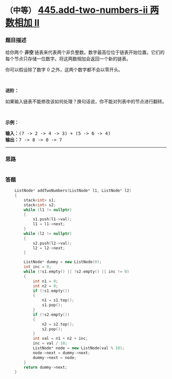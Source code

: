 # `（中等）` [445.add-two-numbers-ii 两数相加 II](https://leetcode-cn.com/problems/add-two-numbers-ii/)

### 题目描述
<p>给你两个 <strong>非空 </strong>链表来代表两个非负整数。数字最高位位于链表开始位置。它们的每个节点只存储一位数字。将这两数相加会返回一个新的链表。</p>

<p>你可以假设除了数字 0 之外，这两个数字都不会以零开头。</p>

<p>&nbsp;</p>

<p><strong>进阶：</strong></p>

<p>如果输入链表不能修改该如何处理？换句话说，你不能对列表中的节点进行翻转。</p>

<p>&nbsp;</p>

<p><strong>示例：</strong></p>

<pre><strong>输入：</strong>(7 -&gt; 2 -&gt; 4 -&gt; 3) + (5 -&gt; 6 -&gt; 4)
<strong>输出：</strong>7 -&gt; 8 -&gt; 0 -&gt; 7
</pre>


---
### 思路
```
```



### 答题
``` C++
    ListNode* addTwoNumbers(ListNode* l1, ListNode* l2) 
    {
        stack<int> s1;
        stack<int> s2;
        while (l1 != nullptr)
        {
            s1.push(l1->val);
            l1 = l1->next;
        }
        while (l2 != nullptr)
        {
            s2.push(l2->val);
            l2 = l2->next;
        }

        ListNode* dummy = new ListNode(0);
        int inc = 0;
        while (!s1.empty() || !s2.empty() || inc != 0)
        {
            int n1 = 0;
            int n2 = 0;
            if (!s1.empty())
            {
                n1 = s1.top();
                s1.pop();
            }
            if (!s2.empty())
            {
                n2 = s2.top();
                s2.pop();
            }
            int val = n1 + n2 + inc;
            inc = val / 10;
            ListNode* node = new ListNode(val % 10);
            node->next = dummy->next;
            dummy->next = node;
        }
        return dummy->next;
    }
```




